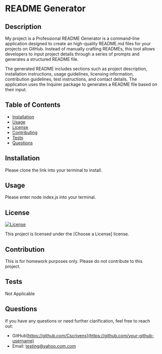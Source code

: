 # README Generator

## Description
My project is a Professional README Generator is a command-line application designed to create an high-quality README.md files for your projects on GitHub. Instead of manually crafting READMEs, this tool allows developers to input project details through a series of prompts and generates a structured README file.

The generated README includes sections such as project description, installation instructions, usage guidelines, licensing information, contribution guidelines, test instructions, and contact details. The application uses the Inquirer package to generates a README file based on their input.

## Table of Contents
- [Installation](#installation)
- [Usage](#usage)
- [License](#license)
- [Contributing](#contributing)
- [Tests](#tests)
- [Questions](#questions)

## Installation
Please clone the link into your terminal to install.

## Usage
Please enter node index.js into your terminal.

## License
[![License](https://img.shields.io/badge/license-choosealicense-blue.svg)](https://opensource.org/licenses/choosealicense)

This project is licensed under the [Choose a License] license.

## Contribution
This is for homework purposes only. Please do not contribute to this project.


## Tests
Not Applicable

## Questions
If you have any questions or need further clarification, feel free to reach out:

- GitHub[https://github.com/Cscrivens](https://github.com/your-github-username)
- Email: testing@yahoo.com.com

